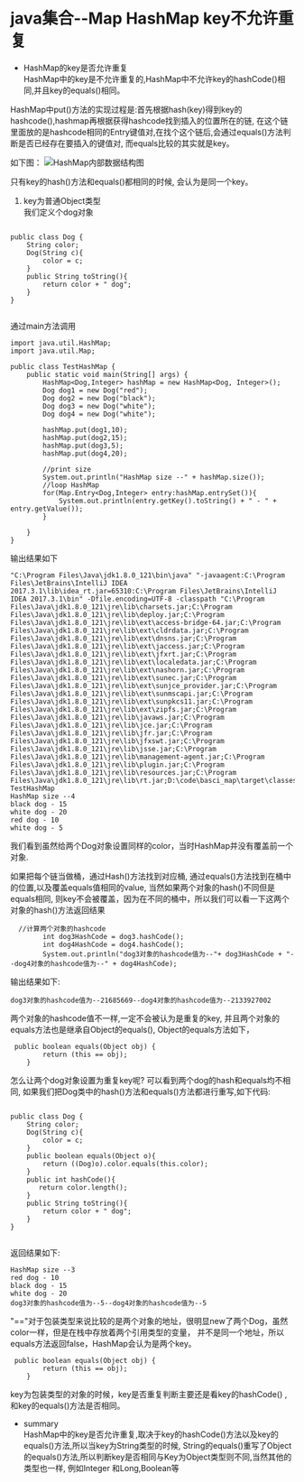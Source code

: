 # java集合--Map HashMap key不允许重复


- HashMap的key是否允许重复<br>
HashMap中的key是不允许重复的,HashMap中不允许key的hashCode()相同,并且key的equals()相同。

HashMap中put()方法的实现过程是:首先根据hash(key)得到key的hashcode(),hashmap再根据获得hashcode找到插入的位置所在的链,
在这个链里面放的是hashcode相同的Entry键值对,在找个这个链后,会通过equals()方法判断是否已经存在要插入的键值对, 而equals比较的其实就是key。

如下图：
![HashMap内部数据结构图](https://img-blog.csdn.net/20160126094822495)

只有key的hash()方法和equals()都相同的时候, 会认为是同一个key。

1. key为普通Object类型<br>
我们定义个dog对象
```

public class Dog {
    String color;
    Dog(String c){
        color = c;
    }
    public String toString(){
        return color + " dog";
    }
}


```
通过main方法调用
```
import java.util.HashMap;
import java.util.Map;

public class TestHashMap {
    public static void main(String[] args) {
        HashMap<Dog,Integer> hashMap = new HashMap<Dog, Integer>();
        Dog dog1 = new Dog("red");
        Dog dog2 = new Dog("black");
        Dog dog3 = new Dog("white");
        Dog dog4 = new Dog("white");

        hashMap.put(dog1,10);
        hashMap.put(dog2,15);
        hashMap.put(dog3,5);
        hashMap.put(dog4,20);

        //print size
        System.out.println("HashMap size --" + hashMap.size());
        //loop HashMap
        for(Map.Entry<Dog,Integer> entry:hashMap.entrySet()){
            System.out.println(entry.getKey().toString() + " - " + entry.getValue());
        }
    
    }
}

```
输出结果如下
```
"C:\Program Files\Java\jdk1.8.0_121\bin\java" "-javaagent:C:\Program Files\JetBrains\IntelliJ IDEA 2017.3.1\lib\idea_rt.jar=65310:C:\Program Files\JetBrains\IntelliJ IDEA 2017.3.1\bin" -Dfile.encoding=UTF-8 -classpath "C:\Program Files\Java\jdk1.8.0_121\jre\lib\charsets.jar;C:\Program Files\Java\jdk1.8.0_121\jre\lib\deploy.jar;C:\Program Files\Java\jdk1.8.0_121\jre\lib\ext\access-bridge-64.jar;C:\Program Files\Java\jdk1.8.0_121\jre\lib\ext\cldrdata.jar;C:\Program Files\Java\jdk1.8.0_121\jre\lib\ext\dnsns.jar;C:\Program Files\Java\jdk1.8.0_121\jre\lib\ext\jaccess.jar;C:\Program Files\Java\jdk1.8.0_121\jre\lib\ext\jfxrt.jar;C:\Program Files\Java\jdk1.8.0_121\jre\lib\ext\localedata.jar;C:\Program Files\Java\jdk1.8.0_121\jre\lib\ext\nashorn.jar;C:\Program Files\Java\jdk1.8.0_121\jre\lib\ext\sunec.jar;C:\Program Files\Java\jdk1.8.0_121\jre\lib\ext\sunjce_provider.jar;C:\Program Files\Java\jdk1.8.0_121\jre\lib\ext\sunmscapi.jar;C:\Program Files\Java\jdk1.8.0_121\jre\lib\ext\sunpkcs11.jar;C:\Program Files\Java\jdk1.8.0_121\jre\lib\ext\zipfs.jar;C:\Program Files\Java\jdk1.8.0_121\jre\lib\javaws.jar;C:\Program Files\Java\jdk1.8.0_121\jre\lib\jce.jar;C:\Program Files\Java\jdk1.8.0_121\jre\lib\jfr.jar;C:\Program Files\Java\jdk1.8.0_121\jre\lib\jfxswt.jar;C:\Program Files\Java\jdk1.8.0_121\jre\lib\jsse.jar;C:\Program Files\Java\jdk1.8.0_121\jre\lib\management-agent.jar;C:\Program Files\Java\jdk1.8.0_121\jre\lib\plugin.jar;C:\Program Files\Java\jdk1.8.0_121\jre\lib\resources.jar;C:\Program Files\Java\jdk1.8.0_121\jre\lib\rt.jar;D:\code\basci_map\target\classes" TestHashMap
HashMap size --4
black dog - 15
white dog - 20
red dog - 10
white dog - 5
```

我们看到虽然给两个Dog对象设置同样的color，当时HashMap并没有覆盖前一个对象.


如果把每个链当做桶，通过Hash()方法找到对应桶, 通过equals()方法找到在桶中的位置,以及覆盖equals值相同的value,
当然如果两个对象的hash()不同但是equals相同, 则key不会被覆盖，因为在不同的桶中，所以我们可以看一下这两个对象的hash()方法返回结果

```
  //计算两个对象的hashcode
        int dog3HashCode = dog3.hashCode();
        int dog4HashCode = dog4.hashCode();
        System.out.println("dog3对象的hashcode值为--"+ dog3HashCode + "--dog4对象的hashcode值为--" + dog4HashCode);
```

输出结果如下:
```
dog3对象的hashcode值为--21685669--dog4对象的hashcode值为--2133927002
```

两个对象的hashcode值不一样,一定不会被认为是重复的key, 并且两个对象的equals方法也是继承自Object的equals(),
Object的equals方法如下，
```
 public boolean equals(Object obj) {
        return (this == obj);
    }
```

怎么让两个dog对象设置为重复key呢?
可以看到两个dog的hash和equals均不相同, 如果我们把Dog类中的hash()方法和equals()方法都进行重写,如下代码:
```

public class Dog {
    String color;
    Dog(String c){
        color = c;
    }
    public boolean equals(Object o){
        return ((Dog)o).color.equals(this.color);
    }
    public int hashCode(){
       return color.length();
    }
    public String toString(){
        return color + " dog";
    }
}


```

返回结果如下:
```
HashMap size --3
red dog - 10
black dog - 15
white dog - 20
dog3对象的hashcode值为--5--dog4对象的hashcode值为--5
```

"=="对于包装类型来说比较的是两个对象的地址，很明显new了两个Dog，虽然color一样，但是在栈中存放着两个引用类型的变量，
并不是同一个地址，所以equals方法返回false，HashMap会认为是两个key。
    
```
 public boolean equals(Object obj) {
        return (this == obj);
    }
```

key为包装类型的对象的时候，key是否重复判断主要还是看key的hashCode() ,和key的equals()方法是否相同。


- summary<br>
HashMap中的key是否允许重复,取决于key的hashCode()方法以及key的equals()方法,所以当key为String类型的时候,
String的equals()重写了Object的equals()方法,所以判断key是否相同与Key为Object类型则不同,当然其他的类型也一样,
例如Integer 和Long,Boolean等







